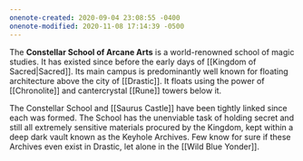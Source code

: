 ```yaml
---
onenote-created: 2020-09-04 23:08:55 -0400
onenote-modified: 2020-11-08 17:14:39 -0500
---
```

The **Constellar School of Arcane Arts** is a world-renowned school of magic studies. It has existed since before the early days of [[Kingdom of Sacred|Sacred]]. Its main campus is predominantly well known for floating architecture above the city of [[Drastic]]. It floats using the power of [[Chronolite]] and cantercrystal [[Rune]] towers below it.

The Constellar School and [[Saurus Castle]] have been tightly linked since each was formed. The School has the unenviable task of holding secret and still all extremely sensitive materials procured by the Kingdom, kept within a deep dark vault known as the Keyhole Archives. Few know for sure if these Archives even exist in Drastic, let alone in the [[Wild Blue Yonder]].
